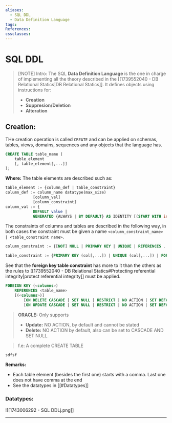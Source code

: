 ```yaml
---
aliases:
  - SQL DDL
  - Data Definition Language
tags: 
References: 
cssclasses:
---
```

# SQL DDL

> [!NOTE] Intro: 
> The SQL **Data Definition Language** is the one in charge of implementing all the theory described in the [[1739552040 - DB Relational Statics|DB Relational Statics]]. 
> It defines objects using instructions for: 
> + **Creation**
> + **Suppresion/Deletion**
> + **Alteration**

## Creation:
THe creation operation is called `CREATE` and can be applied on schemas, tables, views, domains, sequences and any objects that the language has. 

```SQL
CREATE TABLE table_name (
	table_element 
	[, table_element[,...]]
);
```

**Where:**
The table elements are described such as:
```SQL
table_element := {column_def | table_constraint}
column_def := column_name datatype(max_size)
			[column_val]
			[column_constraint]
column_val := {
			DEFAULT value | 
			GENERATED {ALWAYS | BY DEFAULT} AS IDENTITY [(START WITH int [,INCREMENT BY int])]}
```

The constraints of columns and tables are described in the following way, in both cases the constraint must be given a name `<column_constraint_name> | <table_constraint name>`.
```SQL
column_constraint := {[NOT] NULL | PRIMARY KEY | UNIQUE | REFERENCES ... | CHECK (...)} [STATE {ENABLE | DISABLE}]
```

```SQL
table_constraint := {PRIMARY KEY (col[,...]) | UNIQUE (col[,...]) | FOREIGN KEY (col[,...]) REFERENCES ... | CHECK (...)} [STATE {ENABLE|DISABLE}]
```

See that the **foreign key table constraint** has more to it than the others as the rules to [[1739552040 - DB Relational Statics#Protecting referential integrity|protect referential integrity]] must be applied.
```SQL
FOREIGN KEY (<columns>)
	REFERENCES <table_name>
	[(<columns>)]
		[ON DELETE CASCADE | SET NULL | RESTRICT | NO ACTION | SET DEFAULT]
		[ON UPDATE CASCADE | SET NULL | RESTRICT | NO ACTION | SET DEFAULT]
```
> **ORACLE:** Only supports
> + **Update:** NO ACTION, by default and cannot be stated
> + **Delete:** NO ACTION by default, also can be set to CASCADE AND SET NULL.


>f.e: A complete CREATE TABLE 
```SQL
sdfsf
```


**Remarks:**
+ Each table element (besides the first one) starts with a comma. Last one does not have comma at the end
+ See the datatypes in [[#Datatypes]]

###  Datatypes:
![[1743006292 - SQL DDLj.png]]




***